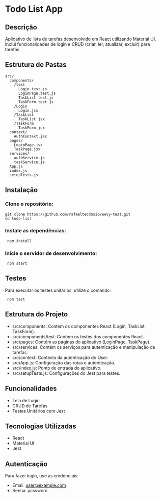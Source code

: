 # Todo List App

## Descrição
Aplicativo de lista de tarefas desenvolvido em React utilizando Material UI. Inclui funcionalidades de login e CRUD (criar, ler, atualizar, excluir) para tarefas.

## Estrutura de Pastas

```plaintext
src/
  components/
    /test
      Login.test.js
      LoginPage.test.js
      TaskList.test.js
      TaskForm.test.js
    /Login
      Login.jsx
    /TaskList
      TaskList.jsx
    /TaskForm
      TaskForm.jsx
  context/
    AuthContext.jsx
  pages/
    LoginPage.jsx
    TaskPage.jsx
  services/
    authService.js
    taskService.js
  App.js
  index.js
  setupTests.js
```
## Instalação

### Clone o repositório:
```
git clone https://github.com/rafaelteodosio/wevy-test.git
cd todo-list
```

### Instale as dependências:

```
 npm install 
```

### Inicie o servidor de desenvolvimento:
```
 npm start 
```

## Testes
Para executar os testes unitários, utilize o comando:
```
 npm test 
```
## Estrutura do Projeto
* src/components: Contém os componentes React (Login, TaskList, TaskForm).
* src/components/test: Contém os testes dos componentes React.
* src/pages: Contém as páginas do aplicativo (LoginPage, TaskPage).
* src/services: Contém os serviços para autenticação e manipulação de tarefas.
* src/context: Contexto da autenticação do User.
* src/App.js: Configuração das rotas e autenticação.
* src/index.js: Ponto de entrada do aplicativo.
* src/setupTests.js: Configurações do Jest para testes.

## Funcionalidades
* Tela de Login
* CRUD de Tarefas
* Testes Unitários com Jest

## Tecnologias Utilizadas
* React
* Material UI
* Jest

## Autenticação
Para fazer login, use as credenciais:

* Email: user@example.com
* Senha: password